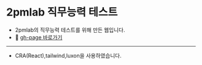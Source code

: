 # 2pmlab 직무능력 테스트
- 2pmlab의 직무능력 테스트를 위해 만든 웹입니다.
- 📌 [gh-page 바로가기](https://gwahyun.github.io/2pmlabTest/)

* * *

- CRA(React),tailwind,luxon을 사용하였습니다.
